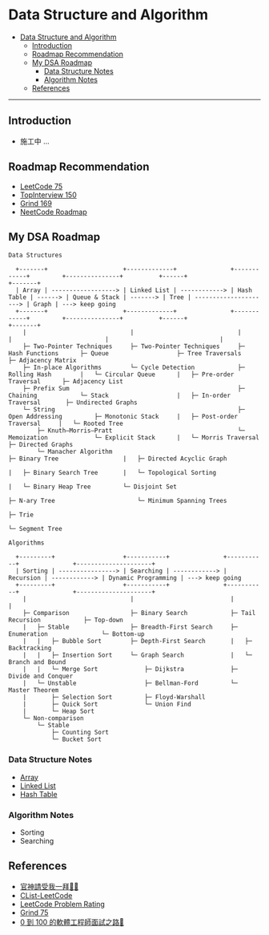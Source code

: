 # Data Structure and Algorithm

- [Data Structure and Algorithm](#data-structure-and-algorithm)
  - [Introduction](#introduction)
  - [Roadmap Recommendation](#roadmap-recommendation)
  - [My DSA Roadmap](#my-dsa-roadmap)
    - [Data Structure Notes](#data-structure-notes)
    - [Algorithm Notes](#algorithm-notes)
  - [References](#references)

---
## Introduction

- 施工中 ...

## Roadmap Recommendation

- [LeetCode 75](https://leetcode.com/studyplan/leetcode-75/)
- [TopInterview 150](https://leetcode.com/studyplan/top-interview-150/)
- [Grind 169](https://www.techinterviewhandbook.org/grind75?weeks=28&hours=6)
- [NeetCode Roadmap](https://neetcode.io/roadmap)

## My DSA Roadmap

```
Data Structures

  +-------+                     +-------------+               +------------+         +---------------+          +------+                        +-------+
  | Array | ------------------> | Linked List | ------------> | Hash Table | ------> | Queue & Stack | -------> | Tree | ---------------------> | Graph | ---> keep going
  +-------+                     +-------------+               +------------+         +---------------+          +------+                        +-------+
    |                             |                             |                      |                          |                               |
    ├─ Two-Pointer Techniques     ├─ Two-Pointer Techniques     ├─ Hash Functions      ├─ Queue                   ├─ Tree Traversals              ├─ Adjacency Matrix
    ├─ In-place Algorithms        └─ Cycle Detection            ├─ Rolling Hash        |   └─ Circular Queue      |   ├─ Pre-order Traversal      ├─ Adjacency List
    ├─ Prefix Sum                                               ├─ Chaining            └─ Stack                   |   ├─ In-order Traversal       ├─ Undirected Graphs
    └─ String                                                   ├─ Open Addressing         ├─ Monotonic Stack     |   ├─ Post-order Traversal     |   └─ Rooted Tree
        ├─ Knuth–Morris–Pratt                                   └─ Memoization             └─ Explicit Stack      |   └─ Morris Traversal         ├─ Directed Graphs
        └─ Manacher Algorithm                                                                                     ├─ Binary Tree                  |   ├─ Directed Acyclic Graph
                                                                                                                  |   ├─ Binary Search Tree       |   └─ Topological Sorting
                                                                                                                  |   └─ Binary Heap Tree         └─ Disjoint Set
                                                                                                                  ├─ N-ary Tree                       └─ Minimum Spanning Trees
                                                                                                                  ├─ Trie                     
                                                                                                                  └─ Segment Tree

Algorithms

  +---------+                   +-----------+               +-----------+               +---------------------+
  | Sorting | ----------------> | Searching | ------------> | Recursion | ------------> | Dynamic Programming | ---> keep going
  +---------+                   +-----------+               +-----------+               +---------------------+
    |                             |                           |                            |
    ├─ Comparison                 ├─ Binary Search            ├─ Tail Recursion            ├─ Top-down
    |   ├─ Stable                 ├─ Breadth-First Search     ├─ Enumeration               └─ Bottom-up
    |   |   ├─ Bubble Sort        ├─ Depth-First Search       |   ├─ Backtracking     
    |   |   ├─ Insertion Sort     └─ Graph Search             |   └─ Branch and Bound 
    |   |   └─ Merge Sort             ├─ Dijkstra             ├─ Divide and Conquer   
    |   └─ Unstable                   ├─ Bellman-Ford         └─ Master Theorem       
    |       ├─ Selection Sort         ├─ Floyd-Warshall   
    |       ├─ Quick Sort             └─ Union Find       
    |       └─ Heap Sort      
    └─ Non-comparison         
        └─ Stable             
            ├─ Counting Sort  
            └─ Bucket Sort    
``` 

### Data Structure Notes

- [Array](./notes/array.md)
- [Linked List](./notes/linked-list.md)
- [Hash Table](./notes/hash-table.md)

### Algorithm Notes

- Sorting
- Searching

## References

- [官神請受我一拜🧎🏻](https://github.com/wisdompeak/LeetCode)
- [CList-LeetCode](https://clist.by/resource/leetcode.com/)
- [LeetCode Problem Rating](https://zerotrac.github.io/leetcode_problem_rating/#/)
- [Grind 75](https://www.techinterviewhandbook.org/grind75)
- [0 到 100 的軟體工程師面試之路🧎](https://ithelp.ithome.com.tw/users/20152262/ironman/5615)
